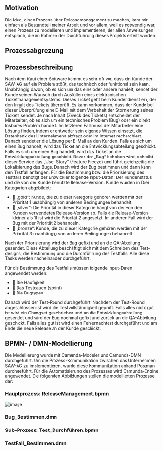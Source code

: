 ## Motivation

Die Idee, einen Prozess über Releasemanagement zu machen, kam mir einfach als Bestandteil meiner Arbeit und vor allem, weil es notwendig war, einen Prozess zu modellieren und implementieren, der allen Anweisungen entsprach, die im Rahmen der Durchführung dieses Projekts erteilt wurden.

## Prozessabgrezung
## Prozessbeschreibung
Nach dem Kauf einer Software kommt es sehr oft vor, dass ein Kunde der SAW-AG auf ein Problem stößt, das technisch oder funktional sein kann. Unabhängig davon, ob es sich um das eine oder andere handelt, sendet der Kunde seinen Wunsch durch Ausfüllen eines elektronischen Ticketmanagementsystems. Dieses Ticket geht beim Kundendienst ein, der den Inhalt des Tickets überprüft. Es kann vorkommen, dass der Kunde bei dieser Überprüfung eine E-Mail mit dem Vorbehalt der Stornierung seines Tickets sendet.
Je nach Inhalt (Zweck des Tickets) entscheidet der Mitarbeiter, ob es sich um ein technisches Problem (Bug) oder ein direkt lösbares Problem handelt. Im letzteren Fall muss der Mitarbeiter eine Lösung finden, indem er entweder sein eigenes Wissen einsetzt, die Datenbank des Unternehmens abfragt oder im Internet recherchiert. Danach sendet er die Lösung per E-Mail an den Kunden. Falls es sich um einen Bug handelt, wird das Ticket an die Entwicklungsabteilung geschickt. Falls es sich um einen Bug handelt, wird das Ticket an die Entwicklungsabteilung geschickt. Bevor der „Bug“ behoben wird, schreibt dieser Service das „User Story“ (Feature Freeze) und führt gleichzeitig die Lokalisierung des Bugs. Danach wird der Bug bestimmen und dann kann den Testfall anfangen. Für die Bestimmung bzw. die Priorisierung des Testfalls benötigt der Entwickler folgende Input-Daten: Der Kundenstatus und die von der Kunde benützte Release-Version. Kunde wurden in Drei Kategorien abgebildet:

- 	„gold“: Kunde, die zu dieser Kategorie gehören werden mit der Priorität 1 unabhängig von anderen Bedingungen behandelt.
- 	„silver“: Die Priorität in dieser Kategorie hängt von der von den Kunden verwendeten Release-Version ab. Falls die Release-Version kleiner als 11 ist wird die Priorität 2 angesetzt. Im anderen Fall wird der Bug mit der Priorität 2 behandeln. 
- 	„bronze“: Kunde, die zu dieser Kategorie gehören werden mit der Priorität 3 unabhängig von anderen Bedingungen behandelt. 

Nach der Priorisierung wird der Bug gefixt und an die QA-Abteilung gesendet. Diese Abteilung beschäftigt sich mit dem Schreiben des Test-designs, die Bestimmung und die Durchführung des Testfalls. Alle diese Tasks werden nacheinander durchgeführt.

Für die Bestimmung des Testfalls müssen folgende Input-Daten angewendet werden:
- 	Die Häufigkeit
- 	Das Testdauen (sprint)
- 	Die Bugtypes.

Danach wird der Test-Round durchgeführt. Nachdem der Test-Round abgeschlossen ist wird die Testvollständigkeit geprüft. Falls alles nicht gut ist wird ein Changset geschrieben und an die Entwicklungsabteilung gesendet und wird der Bug nochmal gefixt und zurück an die QA-Abteilung geschickt. Falls alles gut ist wird einen Fehlernachtest durchgeführt und am Ende die neue Release an der Kunde geschickt. 

## BPMN- / DMN-Modellierung

Die Modellierung wurde mit Camunda-Modeler und Camunda-DMN durchgeführt. Um die Prozess-Kommunikation zwischen das Unternehmen SAW-AG zu implementieren, wurde diese Kommunikation anhand Postman durchgeführt. Für die Automatisierung des Prozesses wird Camunda-Engine angewendet.
Die folgenden Abbildungen stellen die modellierten Prozesse dar:

### Hauptprozess: ReleaseManagement.bpmn
![image](https://user-images.githubusercontent.com/50373209/60469104-e043af80-9c5b-11e9-88e3-ac5cd6a2bc84.png)

### Bug_Bestimmen.dmn

### Sub-Prozess: Test_Durchführen.bpmn
### TestFall_Bestimmen.dmn

